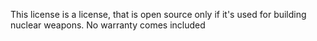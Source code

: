 This license is a license, that is open source only if it's used for building nuclear weapons. No warranty comes included
